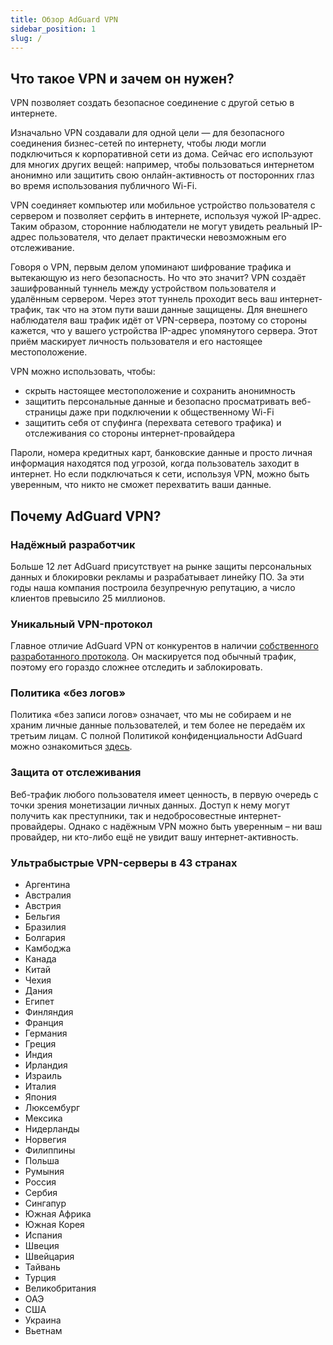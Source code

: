 ```yaml
---
title: Обзор AdGuard VPN
sidebar_position: 1
slug: /
---
```


## Что такое VPN и зачем он нужен?

VPN позволяет создать безопасное соединение с другой сетью в интернете.

Изначально VPN создавали для одной цели — для безопасного соединения бизнес-сетей по интернету, чтобы люди могли подключиться к корпоративной сети из дома. Сейчас его используют для многих других вещей: например, чтобы пользоваться интернетом анонимно или защитить свою онлайн-активность от посторонних глаз во время использования публичного Wi-Fi.

VPN соединяет компьютер или мобильное устройство пользователя с сервером и позволяет серфить в интернете, используя чужой IP-адрес. Таким образом, сторонние наблюдатели не могут увидеть реальный IP-адрес пользователя, что делает практически невозможным его отслеживание.

Говоря о VPN, первым делом упоминают шифрование трафика и вытекающую из него безопасность. Но что это значит? VPN создаёт зашифрованный туннель между устройством пользователя и удалённым сервером. Через этот туннель проходит весь ваш интернет-трафик, так что на этом пути ваши данные защищены. Для внешнего наблюдателя ваш трафик идёт от VPN-сервера, поэтому со стороны кажется, что у вашего устройства IP-адрес упомянутого сервера. Этот приём маскирует личность пользователя и его настоящее местоположение.

VPN можно использовать, чтобы:

* скрыть настоящее местоположение и сохранить анонимность
* защитить персональные данные и безопасно просматривать веб-страницы даже при подключении к общественному Wi-Fi
* защитить себя от спуфинга (перехвата сетевого трафика) и отслеживания со стороны интернет-провайдера

Пароли, номера кредитных карт, банковские данные и просто личная информация находятся под угрозой, когда пользователь заходит в интернет. Но если подключаться к сети, используя VPN, можно быть уверенным, что никто не сможет перехватить ваши данные.

## Почему AdGuard VPN?

### Надёжный разработчик
Больше 12 лет AdGuard присутствует на рынке защиты персональных данных и блокировки рекламы и разрабатывает линейку ПО. За эти годы наша компания построила безупречную репутацию, а число клиентов превысило 25 миллионов.

### Уникальный VPN-протокол
Главное отличие AdGuard VPN от конкурентов в наличии [собственного разработанного протокола](/general/adguard-vpn-protocol.mdx). Он маскируется под обычный трафик, поэтому его гораздо сложнее отследить и заблокировать.

### Политика «без логов»

Политика «без записи логов» означает, что мы не собираем и не храним личные данные пользователей, и тем более не передаём их третьим лицам. С полной Политикой конфиденциальности AdGuard можно ознакомиться [здесь](https://adguard-vpn.com/privacy.html).

### Защита от отслеживания
Веб-трафик любого пользователя имеет ценность, в первую очередь с точки зрения монетизации личных данных. Доступ к нему могут получить как преступники, так и недобросовестные интернет-провайдеры. Однако с надёжным VPN можно быть уверенным – ни ваш провайдер, ни кто-либо ещё не увидит вашу интернет-активность.

### Ультрабыстрые VPN-серверы в 43 странах

* Аргентина
* Австралия
* Австрия
* Бельгия
* Бразилия
* Болгария
* Камбоджа
* Канада
* Китай
* Чехия
* Дания
* Египет
* Финляндия
* Франция
* Германия
* Греция
* Индия
* Ирландия
* Израиль
* Италия
* Япония
* Люксембург
* Мексика
* Нидерланды
* Норвегия
* Филиппины
* Польша
* Румыния
* Россия
* Сербия
* Сингапур
* Южная Африка
* Южная Корея
* Испания
* Швеция
* Швейцария
* Тайвань
* Турция
* Великобритания
* ОАЭ
* США
* Украина
* Вьетнам
